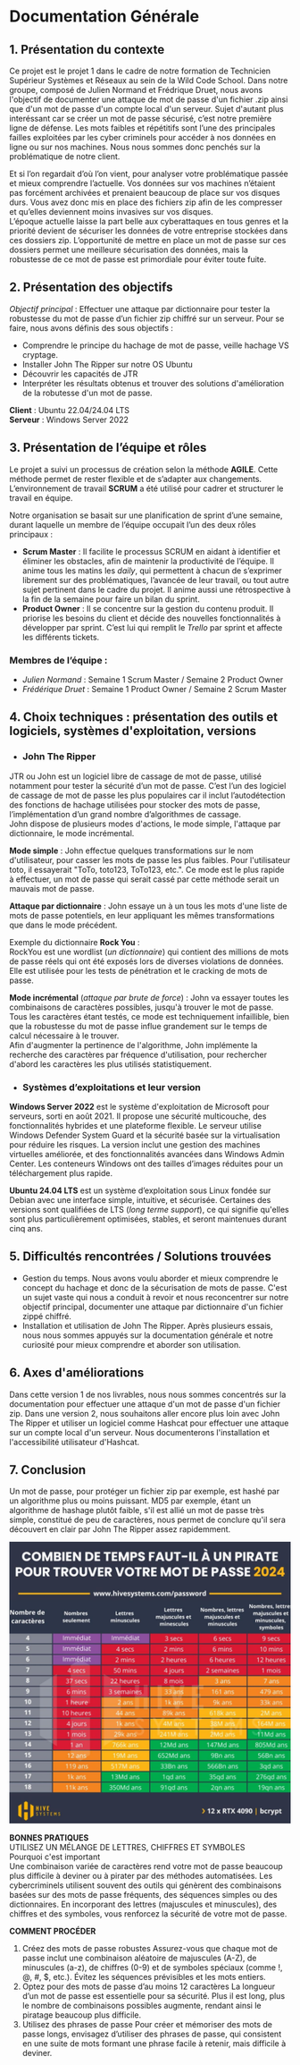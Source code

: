 # Documentation Générale

## 1. Présentation du contexte

Ce projet est le projet 1 dans le cadre de notre formation de Technicien Supérieur Systèmes et Réseaux au sein de la Wild Code School. Dans notre groupe, composé de Julien Normand et Frédrique Druet, nous avons l'objectif de documenter une attaque de mot de passe d'un fichier .zip ainsi que d'un mot de passe d'un compte local d'un serveur. Sujet d'autant plus interéssant car se créer un mot de passe sécurisé, c’est notre première ligne de défense. Les mots faibles et répétitifs sont l’une des principales failles exploitées par les cyber criminels pour accéder à nos données en ligne ou sur nos machines. Nous nous sommes donc penchés sur la problématique de notre client.

Et si l’on regardait d’où l’on vient, pour analyser votre problématique passée et mieux comprendre l’actuelle. Vos données sur vos machines n’étaient pas forcément archivées et prenaient beaucoup de place sur vos disques durs. Vous avez donc mis en place des fichiers zip afin de les compresser et qu’elles deviennent moins invasives sur vos disques.  
L’époque actuelle laisse la part belle aux cyberattaques en tous genres et la priorité devient de sécuriser les données de votre entreprise stockées dans ces dossiers zip. L’opportunité de mettre en place un mot de passe sur ces dossiers permet une meilleure sécurisation des données, mais la robustesse de ce mot de passe est primordiale pour éviter toute fuite.

## 2. Présentation des objectifs

*Objectif principal* : Effectuer une attaque par dictionnaire pour tester la robustesse du mot de passe d’un fichier zip chiffré sur un serveur.
Pour se faire, nous avons définis des sous objectifs :                  
- Comprendre le principe du hachage de mot de passe, veille hachage VS cryptage.
- Installer John The Ripper sur notre OS Ubuntu
- Découvrir les capacités de JTR 
- Interpréter les résultats obtenus et trouver des solutions d'amélioration de la robutesse d'un mot de passe.

**Client** : Ubuntu 22.04/24.04 LTS  
**Serveur** : Windows Server 2022

## 3. Présentation de l’équipe et rôles

Le projet a suivi un processus de création selon la méthode **AGILE**. Cette méthode permet de rester flexible et de s’adapter aux changements. L’environnement de travail **SCRUM** a été utilisé pour cadrer et structurer le travail en équipe.  

Notre organisation se basait sur une planification de sprint d’une semaine, durant laquelle un membre de l’équipe occupait l’un des deux rôles principaux : 

- **Scrum Master** : Il facilite le processus SCRUM en aidant à identifier et éliminer les obstacles, afin de maintenir la productivité de l’équipe. Il anime tous les matins les *daily*, qui permettent à chacun de s’exprimer librement sur des problématiques, l’avancée de leur travail, ou tout autre sujet pertinent dans le cadre du projet. Il anime aussi une rétrospective à la fin de la semaine pour faire un bilan du sprint.
- **Product Owner** : Il se concentre sur la gestion du contenu produit. Il priorise les besoins du client et décide des nouvelles fonctionnalités à développer par sprint. C’est lui qui remplit le *Trello* par sprint et affecte les différents tickets.

### Membres de l’équipe :

- *Julien Normand* : Semaine 1 Scrum Master / Semaine 2 Product Owner
- *Frédérique Druet* : Semaine 1 Product Owner / Semaine 2 Scrum Master


## 4. Choix techniques : présentation des outils et logiciels, systèmes d'exploitation, versions

- ### **John The Ripper**

JTR ou John est un logiciel libre de cassage de mot de passe, utilisé notamment pour tester la sécurité d’un mot de passe. C’est l’un des logiciel de cassage de mot de passe les plus populaires car il inclut l’autodétection des fonctions de hachage utilisées pour stocker des mots de passe, l’implémentation d’un grand nombre d’algorithmes de cassage.            
John dispose de plusieurs modes d'actions, le mode simple, l'attaque par dictionnaire, le mode incrémental.  

**Mode simple** : John effectue quelques transformations sur le nom d'utilisateur, pour casser les mots de passe les plus faibles. Pour l'utilisateur toto, il essayerait "ToTo, toto123, ToTo123, etc.". Ce mode est le plus rapide à effectuer, un mot de passe qui serait cassé par cette méthode serait un mauvais mot de passe.  

**Attaque par dictionnaire** : John essaye un à un tous les mots d'une liste de mots de passe potentiels, en leur appliquant les mêmes transformations que dans le mode précédent.  

Exemple du dictionnaire **Rock You** :               
RockYou est une wordlist (*un dictionnaire*) qui contient des millions de mots de passe réels qui ont été exposés lors de diverses violations de données. Elle est utilisée pour les tests de pénétration et le cracking de mots de passe.  

**Mode incrémental** (*attaque par brute de force*) : John va essayer toutes les combinaisons de caractères possibles, jusqu'à trouver le mot de passe. Tous les caractères étant testés, ce mode est techniquement infaillible, bien que la robustesse du mot de passe influe grandement sur le temps de calcul nécessaire à le trouver.              
Afin d'augmenter la pertinence de l'algorithme, John implémente la recherche des caractères par fréquence d'utilisation, pour rechercher d'abord les caractères les plus utilisés statistiquement.


- ### **Systèmes d’exploitations et leur version**

**Windows Server 2022** est le système d'exploitation de Microsoft pour serveurs, sorti en août 2021.
Il propose une sécurité multicouche, des fonctionnalités hybrides et une plateforme flexible. Le serveur utilise Windows Defender System Guard et la sécurité basée sur la virtualisation pour réduire les risques.
La version inclut une gestion des machines virtuelles améliorée, et des fonctionnalités avancées dans Windows Admin Center. Les conteneurs Windows ont des tailles d’images réduites pour un téléchargement plus rapide.

**Ubuntu 24.04 LTS** est un système d’exploitation sous Linux fondée sur Debian avec une interface simple, intuitive, et sécurisée.
Certaines des versions sont qualifiées de LTS (*long terme support*), ce qui signifie qu'elles sont plus particulièrement optimisées, stables, et seront maintenues durant cinq ans.


## 5. Difficultés rencontrées / Solutions trouvées

- Gestion du temps. Nous avons voulu aborder et mieux comprendre le concept du hachage et donc de la sécurisation de mots de passe. C'est un sujet vaste qui nous a conduit à revoir et nous reconcentrer sur notre objectif principal, documenter une attaque par dictionnaire d'un fichier zippé chiffré.                                              
- Installation et utilisation de John The Ripper. Après plusieurs essais, nous nous sommes appuyés sur la documentation générale et notre curiosité pour mieux comprendre et aborder son utilisation.

## 6. Axes d'améliorations

Dans cette version 1 de nos livrables, nous nous sommes concentrés sur la documentation pour effectuer une attaque d'un mot de passe d'un fichier zip. Dans une version 2, nous souhaitons aller encore plus loin avec John The Ripper et utiliser un logiciel comme Hashcat pour effectuer une attaque sur un compte local d'un serveur. Nous documenterons l'installation et l'accessibilité utilisateur d'Hashcat.

## 7. Conclusion

Un mot de passe, pour protéger un fichier zip par exemple, est hashé par un algorithme plus ou moins puissant. MD5 par exemple, étant un algorithme de hashage plutôt faible, s'il est allié un mot de passe très simple, constitué de peu de caractères, nous permet de conclure qu'il sera découvert en clair par John The Ripper assez rapidemment.

<P ALIGN="center"><IMG src="https://github.com/WildCodeSchool/TSSR-BDX-0924-P1-G1/blob/main/IMG_README/tableau_time.jpg" width=600></P>  

**BONNES PRATIQUES**                                 
UTILISEZ UN MÉLANGE DE LETTRES, CHIFFRES ET SYMBOLES                                                                                                   
Pourquoi c'est important                               
Une combinaison variée de caractères rend votre mot de passe beaucoup plus difficile à deviner ou à pirater par des méthodes automatisées. Les cybercriminels utilisent souvent des outils qui génèrent des combinaisons basées sur des mots de passe fréquents, des séquences simples ou des dictionnaires. En incorporant des lettres (majuscules et minuscules), des chiffres et des symboles, vous renforcez la sécurité de votre mot de passe.
                                                   
**COMMENT PROCÉDER**                                                    
1.	Créez des mots de passe robustes
Assurez-vous que chaque mot de passe inclut une combinaison aléatoire de majuscules (A-Z), de minuscules (a-z), de chiffres (0-9) et de symboles spéciaux (comme !, @, #, $, etc.). Évitez les séquences prévisibles et les mots entiers.
2.	Optez pour des mots de passe d’au moins 12 caractères
La longueur d’un mot de passe est essentielle pour sa sécurité. Plus il est long, plus le nombre de combinaisons possibles augmente, rendant ainsi le piratage beaucoup plus difficile.
3.	Utilisez des phrases de passe
Pour créer et mémoriser des mots de passe longs, envisagez d’utiliser des phrases de passe, qui consistent en une suite de mots formant une phrase facile à retenir, mais difficile à deviner.




